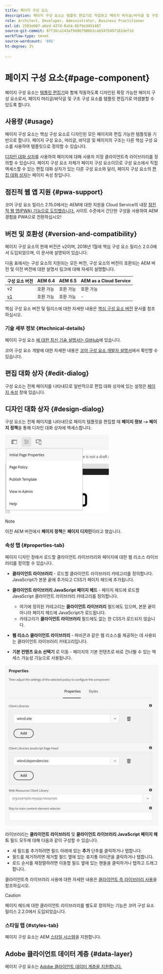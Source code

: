 ```yaml
---
title: 페이지 구성 요소
description: 페이지 구성 요소는 템플릿 편집기로 작업하고 페이지 머리글/바닥글 및 구조 구성 요소를 템플릿 편집기로 어셈블할 수 있도록 디자인된 확장 가능한 페이지 구성 요소입니다.
role: Architect, Developer, Administrator, Business Practitioner
exl-id: 2503e067-abed-427d-8a54-8b79e3451487
source-git-commit: 8ff36ca143af9496f988b1ca65475497181def1d
workflow-type: tm+mt
source-wordcount: '691'
ht-degree: 3%

---
```


# 페이지 구성 요소{#page-component}

페이지 구성 요소는 [템플릿 편집기](https://docs.adobe.com/content/help/en/experience-manager-cloud-service/sites/authoring/features/templates.html)와 함께 작동하도록 디자인된 확장 가능한 페이지 구성 요소로서, 페이지 머리글/바닥글 및 구조 구성 요소를 템플릿 편집기로 어셈블할 수 있도록 합니다.

## 사용량 {#usage}

페이지 구성 요소는 핵심 구성 요소로 디자인된 모든 페이지와 편집 가능한 템플릿을 기반으로 합니다. 페이지 구성 요소, 머리글, 바닥글 및 페이지의 구조는 다른 핵심 구성 요소를 사용하여 템플릿으로 정의할 수 있습니다.

[디자인 대화 상자](#design-dialog)를 사용하여 페이지에 대해 사용자 지정 클라이언트측 라이브러리를 정의할 수 있습니다. 페이지 구성 요소 자체가 페이지 구성 요소이므로 구성 요소에서 직접 액세스할 수 있는 편집 대화 상자가 있는 다른 구성 요소와 달리, 페이지 구성 요소의 [편집 대화 상자](#edit-dialog)는 페이지 속성 창입니다.

## 점진적 웹 앱 지원 {#pwa-support}

코어 구성 요소 릴리스 2.15.0에서는 AEM에 대한 지원을 Cloud Service의 내장 [점진적 웹 앱(PWA) 기능으로 도입했습니다.](https://experienceleague.adobe.com/docs/experience-manager-cloud-service/sites/authoring/features/enable-pwa.html) 사이트 수준에서 간단한 구성을 사용하여 AEM 경험을 PWA으로 전환하십시오!

## 버전 및 호환성 {#version-and-compatibility}

페이지 구성 요소의 현재 버전은 v2이며, 2018년 1월에 핵심 구성 요소 릴리스 2.0.0에서 도입되었으며, 이 문서에 설명되어 있습니다.

다음 표에서는 구성 요소의 지원되는 모든 버전, 구성 요소의 버전이 호환되는 AEM 버전 및 이전 버전에 대한 설명서 링크에 대해 자세히 설명합니다.

| 구성 요소 버전 | AEM 6.4 | AEM 6.5 | AEM as a Cloud Service |
|---|---|---|---|
| v2 | 호환 가능 | 호환 가능 | 호환 가능 |
| [v1](v1/page-v1.md) | 호환 가능 | 호환 가능 | - |

핵심 구성 요소 버전 및 릴리스에 대한 자세한 내용은 [핵심 구성 요소 버전](/help/versions.md) 문서를 참조하십시오.

### 기술 세부 정보 {#technical-details}

페이지 구성 요소 [에 대한 최신 기술 설명서는 GitHub](https://adobe.com/go/aem_cmp_tech_page_v2)에 있습니다.

코어 구성 요소 개발에 대한 자세한 내용은 [코어 구성 요소 개발자 설명서](/help/developing/overview.md)에서 확인할 수 있습니다.

## 편집 대화 상자 {#edit-dialog}

구성 요소는 전체 페이지를 나타내므로 일반적으로 편집 대화 상자에 있는 설정은 [페이지 속성](https://docs.adobe.com/content/help/ko-KR/experience-manager-cloud-service/sites/authoring/fundamentals/page-properties.html) 창에 있습니다.

## 디자인 대화 상자 {#design-dialog}

구성 요소는 전체 페이지를 나타내므로 페이지 템플릿을 편집할 때 **페이지 정보 -> 페이지 정책**&#x200B;을 통해 디자인 대화 상자에 액세스합니다.

![페이지 정책](/help/assets/page-policy.png)

>[!NOTE]
>
>이전 AEM 버전에서 **페이지 정책**&#x200B;은 **페이지 디자인**&#x200B;이라고 했습니다.

### 속성 탭 {#properties-tab}

페이지 디자인 창에서 로드할 클라이언트 라이브러리와 페이지에 대한 웹 리소스 라이브러리를 정의할 수 있습니다.

* **클라이언트 라이브러리**  - 로드할 클라이언트 라이브러리 카테고리를 정의합니다. JavaScript가 본문 끝에 추가되고 CSS가 페이지 헤드에 추가됩니다.
* **클라이언트 라이브러리 JavaScript 페이지 헤드**  - 페이지 헤드에 로드할 JavaScript 클라이언트 라이브러리 카테고리를 정의합니다.
   * 여기에 정의된 카테고리는 **클라이언트 라이브러리** 필드에도 있으며, 본문 끝이 아니라 페이지 헤드에 JavaScript가 로드됩니다.
   * 카테고리가 **클라이언트 라이브러리** 필드에도 없는 한 CSS가 로드되지 않습니다.

* **웹 리소스 클라이언트 라이브러리**  - 파비콘과 같은 웹 리소스를 제공하는 데 사용되는 클라이언트 라이브러리 카테고리입니다.

* **기본 컨텐츠 요소 선택기**  로 이동 - 페이지의 기본 컨텐츠로 바로 건너뛸 수 있는 액세스 가능성 기능으로 사용됩니다.

![페이지 구성 요소 디자인 대화 상자](/help/assets/page-design.png)

라이브러리는 **클라이언트 라이브러리** 및 **클라이언트 라이브러리 JavaScript 페이지 헤드** 필드 모두에 대해 다음과 같이 구성할 수 있습니다.

* 새 필드를 추가하려면 필드 아래에 있는 **추가** 단추를 클릭하거나 탭합니다.
* 필드를 제거하려면 제거할 필드 옆에 있는 휴지통 아이콘을 클릭하거나 탭합니다.
* 로드 순서를 재정렬하려면 이동할 필드 옆에 있는 핸들을 클릭하거나 탭하고 드래그합니다.

클라이언트측 라이브러리 사용에 대한 자세한 내용은 [클라이언트 측 라이브러리 사용](https://helpx.adobe.com/experience-manager/6-5/sites/developing/using/clientlibs.html)을 참조하십시오.

>[!CAUTION]
>
>페이지 헤드에 대한 클라이언트 라이브러리를 별도로 정의하는 기능은 코어 구성 요소 릴리스 2.2.0에서 도입되었습니다.

### 스타일 탭 {#styles-tab}

페이지 구성 요소는 AEM [스타일 시스템](/help/get-started/authoring.md#component-styling)을 지원합니다.

## Adobe 클라이언트 데이터 계층 {#data-layer}

페이지 구성 요소는 [Adobe 클라이언트 데이터 계층을 지원합니다.](/help/developing/data-layer/overview.md)
